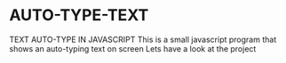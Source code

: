 # AUTO-TYPE-TEXT
TEXT AUTO-TYPE IN JAVASCRIPT
This is a small javascript program that shows an auto-typing text on screen
Lets have a look at the project
